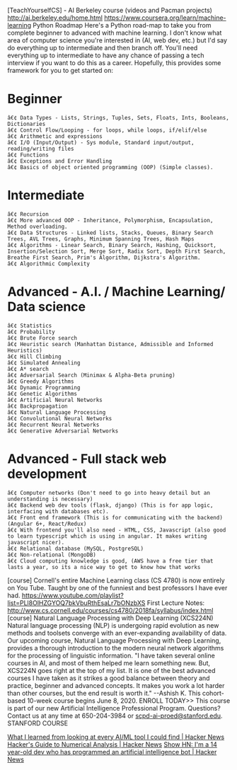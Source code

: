 [TeachYourselfCS] - AI Berkeley course (videos and Pacman projects)
  http://ai.berkeley.edu/home.html
  https://www.coursera.org/learn/machine-learning
Python Roadmap
  Here's a Python road-map to take you from complete beginner to advanced with machine learning. I don't know what area of computer science you're interested in (AI, web dev, etc.) but I'd say do everything up to intermediate and then branch off. You'll need everything up to intermediate to have any chance of passing a tech interview if you want to do this as a career. Hopefully, this provides some framework for you to get started on:
  # Beginner
    â€¢ Data Types - Lists, Strings, Tuples, Sets, Floats, Ints, Booleans, Dictionaries
    â€¢ Control Flow/Looping - for loops, while loops, if/elif/else
    â€¢ Arithmetic and expressions
    â€¢ I/O (Input/Output) - Sys module, Standard input/output, reading/writing files  
    â€¢ Functions
    â€¢ Exceptions and Error Handling
    â€¢ Basics of object oriented programming (OOP) (Simple classes).
  # Intermediate
    â€¢ Recursion
    â€¢ More advanced OOP - Inheritance, Polymorphism, Encapsulation, Method overloading.
    â€¢ Data Structures - Linked lists, Stacks, Queues, Binary Search Trees, AVL Trees, Graphs, Minimum Spanning Trees, Hash Maps
    â€¢ Algorithms - Linear Search, Binary Search, Hashing, Quicksort, Insertion/Selection Sort, Merge Sort, Radix Sort, Depth First Search, Breathe First Search, Prim's Algorithm, Dijkstra's Algorithm.
    â€¢ Algorithmic Complexity
  # Advanced - A.I. / Machine Learning/ Data science
    â€¢ Statistics
    â€¢ Probability
    â€¢ Brute Force search
    â€¢ Heuristic search (Manhattan Distance, Admissible and Informed Heuristics)
    â€¢ Hill Climbing
    â€¢ Simulated Annealing
    â€¢ A* search
    â€¢ Adversarial Search (Minimax & Alpha-Beta pruning)
    â€¢ Greedy Algorithms
    â€¢ Dynamic Programming
    â€¢ Genetic Algorithms
    â€¢ Artificial Neural Networks
    â€¢ Backpropagation
    â€¢ Natural Language Processing
    â€¢ Convolutional Neural Networks
    â€¢ Recurrent Neural Networks
    â€¢ Generative Adversarial Networks
  # Advanced - Full stack web development
    â€¢ Computer networks (Don't need to go into heavy detail but an understanding is necessary)
    â€¢ Backend web dev tools (flask, django) (This is for app logic, interfacing with databases etc).
    â€¢ Front end framework (This is for communicating with the backend) (Angular 6+, React/Redux)
    â€¢ With frontend you'll also need - HTML, CSS, Javascript (also good to learn typescript which is using in angular. It makes writing javascript nicer).
    â€¢ Relational database (MySQL, PostgreSQL)
    â€¢ Non-relational (MongoDB)
    â€¢ Cloud computing knowledge is good, (AWS have a free tier that lasts a year, so its a nice way to get to know how that works
[course] Cornell's entire Machine Learning class (CS 4780) is now entirely on You Tube. Taught by one of the funniest and best professors I have ever had.
  https://www.youtube.com/playlist?list=PLl8OlHZGYOQ7bkVbuRthEsaLr7bONzbXS
  First Lecture Notes:
  http://www.cs.cornell.edu/courses/cs4780/2018fa/syllabus/index.html
[course] Natural Language Processing with Deep Learning (XCS224N)
  Natural language processing (NLP) is undergoing rapid evolution as new methods and toolsets converge with an ever-expanding availability of data. Our upcoming course, Natural Language Processing with Deep Learning, provides a thorough introduction to the modern neural network algorithms for the processing of linguistic information.
  "I have taken several online courses in AI, and most of them helped me learn something new. But, XCS224N goes right at the top of my list. It is one of the best advanced courses I have taken as it strikes a good balance between theory and practice, beginner and advanced concepts. It makes you work a lot harder than other courses, but the end result is worth it." --Ashish K.
  This cohort-based 10-week course begins June 8, 2020.
  ENROLL TODAY>>
  This course is part of our new Artificial Intelligence Professional Program.
  Questions? Contact us at any time at 650-204-3984 or scpd-ai-proed@stanford.edu. 
  STANFORD COURSE

[What I learned from looking at every AI/ML tool I could find | Hacker News](https://news.ycombinator.com/item?id=23620757)
[Hacker's Guide to Numerical Analysis | Hacker News](https://news.ycombinator.com/item?id=26516081)
[Show HN: I'm a 14 year-old dev who has programmed an artificial intelligence bot | Hacker News](https://news.ycombinator.com/item?id=9386004)